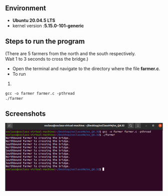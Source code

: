 ## Environment

- **Ubuntu 20.04.5 LTS**
- kernel version :**5.15.0-101-generic**

## Steps to run the program

(There are 5 farmers from the north and the south respectively.  
Wait 1 to 3 seconds to cross the bridge.)

- Open the terminal and navigate to the directory where the file **farmer.c**.
- To run

1.

```
gcc -o farmer farmer.c -pthread
./farmer
```

## Screenshots

![img](8.32.png)
